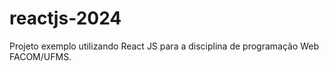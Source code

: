 # reactjs-2024
Projeto exemplo utilizando React JS para a disciplina de programação Web FACOM/UFMS.
